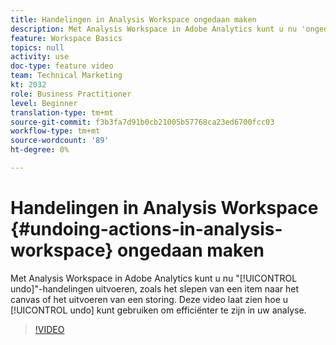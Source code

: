 ```yaml
---
title: Handelingen in Analysis Workspace ongedaan maken
description: Met Analysis Workspace in Adobe Analytics kunt u nu 'ongedaan maken'-handelingen uitvoeren, zoals het slepen van een item naar het canvas of het uitvoeren van een storing. In deze video ziet u hoe u Ongedaan maken kunt gebruiken om efficiënter te analyseren.
feature: Workspace Basics
topics: null
activity: use
doc-type: feature video
team: Technical Marketing
kt: 2032
role: Business Practitioner
level: Beginner
translation-type: tm+mt
source-git-commit: f3b3fa7d91b0cb21005b57768ca23ed6700fcc03
workflow-type: tm+mt
source-wordcount: '89'
ht-degree: 0%

---
```



# Handelingen in Analysis Workspace {#undoing-actions-in-analysis-workspace} ongedaan maken

Met Analysis Workspace in Adobe Analytics kunt u nu &quot;[!UICONTROL undo]&quot;-handelingen uitvoeren, zoals het slepen van een item naar het canvas of het uitvoeren van een storing. Deze video laat zien hoe u [!UICONTROL undo] kunt gebruiken om efficiënter te zijn in uw analyse.

>[!VIDEO](https://video.tv.adobe.com/v/23983/?quality=12)

